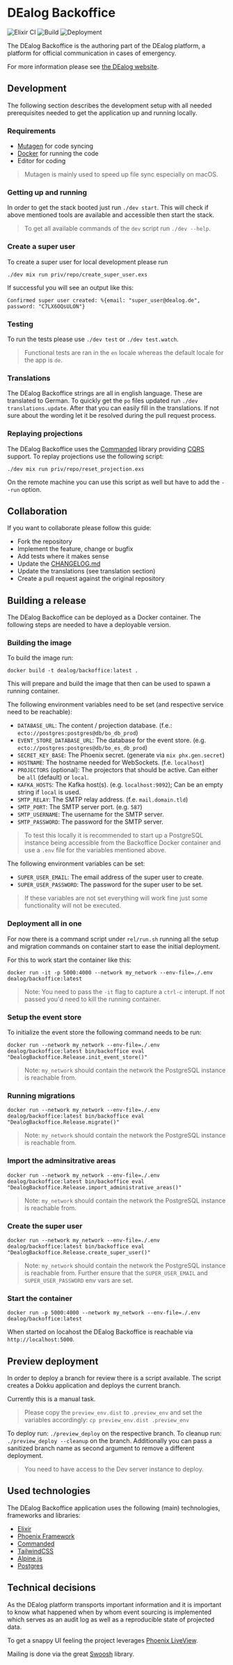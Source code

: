 # DEalog Backoffice

![Elixir CI](https://github.com/DEalog/backoffice/workflows/Elixir/badge.svg)
![Build](https://github.com/DEalog/backoffice/workflows/Build/badge.svg)
![Deployment](https://github.com/DEalog/backoffice/workflows/Deployment/badge.svg)

The DEalog Backoffice is the authoring part of the DEalog platform, a platform
for official communication in cases of emergency.

For more information please see [the DEalog website](https://dealog.info).

## Development

The following section describes the development setup with all needed
prerequisites needed to get the application up and running locally.

### Requirements

- [Mutagen](https://mutagen.io) for code syncing
- [Docker](https://docker.io) for running the code
- Editor for coding

> Mutagen is mainly used to speed up file sync especially on macOS.

### Getting up and running

In order to get the stack booted just run `./dev start`. This will check if above
mentioned tools are available and accessible then start the stack.

> To get all available commands of the `dev` script run `./dev --help`.

### Create a super user

To create a super user for local development please run

```
./dev mix run priv/repo/create_super_user.exs
```

If successful you will see an output like this:

`Confirmed super user created: %{email: "super_user@dealog.de", password: "C7LX6OQsULON"}`

### Testing

To run the tests please use `./dev test` or `./dev test.watch`.

> Functional tests are ran in the `en` locale whereas the default locale for the
> app is `de`.

### Translations

The DEalog Backoffice strings are all in english language. These are translated
to German. To quickly get the `po` files updated run `./dev translations.update`.
After that you can easily fill in the translations. If not sure about the
wording let it be resolved during the pull request process.

### Replaying projections

The DEalog Backoffice uses the [Commanded](https://commanded.io) library
providing [CQRS](https://www.martinfowler.com/bliki/CQRS.html) support. To
replay projections use the following script:

`./dev mix run priv/repo/reset_projection.exs`

On the remote machine you can use this script as well but have to add the
`--run` option.

## Collaboration

If you want to collaborate please follow this guide:

- Fork the repository
- Implement the feature, change or bugfix
- Add tests where it makes sense
- Update the [CHANGELOG.md](CHANGELOG.md)
- Update the translations (see translation section)
- Create a pull request against the original repository

## Building a release

The DEalog Backoffice can be deployed as a Docker container. The following
steps are needed to have a deployable version.

### Building the image

To build the image run:

```
docker build -t dealog/backoffice:latest .
```

This will prepare and build the image that then can be used to spawn a
running container.

The following environment variables need to be set (and respective service need
to be reachable):

- `DATABASE_URL`: The content / projection database. (f.e.: `ecto://postgres:postgres@db/bo_db_prod`)
- `EVENT_STORE_DATABASE_URL`: The database for the event store. (e.g. `ecto://postgres:postgres@db/bo_es_db_prod`)
- `SECRET_KEY_BASE`: The Phoenix secret. (generate via `mix phx.gen.secret`)
- `HOSTNAME`: The hostname needed for WebSockets. (f.e. `localhost`)
- `PROJECTORS` (optional): The projectors that should be active. Can either be `all` (default) or `local`.
- `KAFKA_HOSTS`: The Kafka host(s). (e.g. `localhost:9092`); Can be an empty string if `local` is used.
- `SMTP_RELAY`: The SMTP relay address. (f.e. `mail.domain.tld`)
- `SMTP_PORT`: The SMTP server port. (e.g. `587`)
- `SMTP_USERNAME`: The username for the SMTP server.
- `SMTP_PASSWORD`: The password for the SMTP server.

> To test this locally it is recommended to start up a PostgreSQL instance being
> accessible from the Backoffice Docker container and use a `.env` file for the
> variables mentioned above.

The following environment variables can be set:

- `SUPER_USER_EMAIL`: The email address of the super user to create.
- `SUPER_USER_PASSWORD`: The password for the super user to be set.

> If these variables are not set everything will work fine just some
> functionality will not be executed.

### Deployment all in one

For now there is a command script under `rel/run.sh` running all the setup
and migration commands on container start to ease the initial deployment.

For this to work start the container like this:

```
docker run -it -p 5000:4000 --network my_network --env-file=./.env dealog/backoffice:latest
```

> Note: You need to pass the `-it` flag to capture a `ctrl-c` interupt. If not
> passed you'd need to kill the running container.

### Setup the event store

To initialize the event store the following command needs to be run:

```
docker run --network my_network --env-file=./.env dealog/backoffice:latest bin/backoffice eval "DealogBackoffice.Release.init_event_store()"
```

> Note: `my_network` should contain the network the PostgreSQL instance is
> reachable from.

### Running migrations

```
docker run --network my_network --env-file=./.env dealog/backoffice:latest bin/backoffice eval "DealogBackoffice.Release.migrate()"
```

> Note: `my_network` should contain the network the PostgreSQL instance is
> reachable from.

### Import the adminsitrative areas

```
docker run --network my_network --env-file=./.env dealog/backoffice:latest bin/backoffice eval "DealogBackoffice.Release.import_administrative_areas()"
```

> Note: `my_network` should contain the network the PostgreSQL instance is
> reachable from.

### Create the super user

```
docker run --network my_network --env-file=./.env dealog/backoffice:latest bin/backoffice eval "DealogBackoffice.Release.create_super_user()"
```

> Note: `my_network` should contain the network the PostgreSQL instance is
> reachable from. Further ensure that the `SUPER_USER_EMAIL` and
> `SUPER_USER_PASSWORD` env vars are set.

### Start the container

```
docker run -p 5000:4000 --network my_network --env-file=./.env dealog/backoffice:latest
```

When started on locahost the DEalog Backoffice is reachable via
`http://localhost:5000`.

## Preview deployment

In order to deploy a branch for review there is a script available. The script
creates a Dokku application and deploys the current branch.

Currently this is a manual task.

> Please copy the `preview_env.dist` to `.preview_env` and set the variables
> accordingly:
> `cp preview_env.dist .preview_env`

To deploy run: `./preview_deploy` on the respective branch.
To cleanup run: `./preview_deploy --cleanup` on the branch. Additionally you
can pass a sanitized branch name as second argument to remove a different
deployment.

> You need to have access to the Dev server instance to deploy.

## Used technologies

The DEalog Backoffice application uses the following (main) technologies,
frameworks and libraries:

- [Elixir](https://elixir-lang.org)
- [Phoenix Framework](https://phoenixframework.org)
- [Commanded](https://commanded.io)
- [TailwindCSS](https://tailwindcss.com)
- [Alpine.js](https://github.com/alpinejs/alpine)
- [Postgres](https://www.postgresql.org)

## Technical decisions

As the DEalog platform transports important information and it is important to
know what happened when by whom event sourcing is implemented which serves as
an audit log as well as a reproducible state of projected data.

To get a snappy UI feeling the project leverages
[Phoenix LiveView](https://hexdocs.pm/phoenix_live_view/Phoenix.LiveView.html).

Mailing is done via the great [Swoosh](https://hexdocs.pm/swoosh/Swoosh.html) library.
